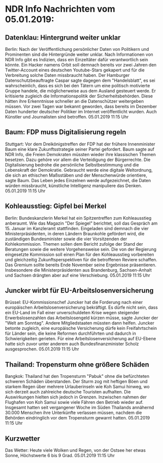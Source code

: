 # NDR Info Nachrichten vom 05.01.2019:


## Datenklau: Hintergrund weiter unklar
Berlin: Nach der Veröffentlichung persönlicher Daten von Politikern und Prominenten sind die Hintergründe weiter unklar. Nach Informationen von NDR Info gibt es Indizien, dass ein Einzeltäter dafür verantwortlich sein könnte. Ein Hacker namens Orbit soll demnach bereits vor zwei Jahren den Twitter-Account eines deutschen Youtube-Stars gekapert und für die Verbreitung solche Daten missbraucht haben. Der Hamburger Datenschutzbeauftragte Caspar sagte dagegen dem "Handelsblatt", es sei wahrscheinlich, dass es sich bei den Tätern um eine politisch motivierte Gruppe handele, die möglicherweise aus dem Ausland gesteuert werde. Er kritisierte zugleich die Informationspolitik der Sicherheitsbehörden. Diese hätten ihre Erkenntnisse schneller an die Datenschützer weitergeben müssen. Vor zwei Tagen war bekannt geworden, dass bereits im Dezember Daten hunderter deutscher Politiker im Internet veröffentlicht wurden. Auch Künstler und Journalisten sind betroffen. 05.01.2019 11:15 Uhr 

## Baum: FDP muss Digitalisierung regeln
Stuttgart: Vor dem Dreikönigstreffen der FDP hat der frühere Innenminister Baum eine klare Zukunftsstrategie seiner Partei gefordert. Baum sagte auf NDR Info, die Freien Demokraten müssten wieder ihre klassischen Themen besetzen. Dazu gehöre vor allem die Verteidigung der Bürgerrechte. Die Digitalisierung bedrohe die persönliche Selbstbestimmung und die Lebenskraft der Demokratie. Gebraucht werde eine digitale Weltordnung, die sich an ethischen Maßsstäben und der Menschenwürde orientiere, sagte Baum. Das Leben jedes Einzelnen werde aufgezeichnet, die Daten würden missbraucht, künstliche Intelligenz manipuliere das Denken. 05.01.2019 11:15 Uhr 

## Kohleausstieg: Gipfel bei Merkel
Berlin: Bundeskanzlerin Merkel hat ein Spitzentreffen zum Kohleausstieg anberaumt. Wie das Magazin "Der Spiegel" berichtet, soll das Gespräch am 15. Januar im Kanzleramt stattfinden. Eingeladen sind demnach die vier Ministerpräsidenten, in deren Ländern Braunkohle gefördert wird, die zuständigen Bundesminister sowie die vier Vorsitzenden der Kohlekommission. Themen sollen dem Bericht zufolge der Stand der Beratungen sowie die weitere Vorgehensweise sein. Die von der Regierung eingesetzte Kommission soll einen Plan für den Kohleausstieg vorbereiten und gleichzeitig Zukunftsperspektiven für die betroffenen Reviere schaffen. Das Gremium sollte bereits Ende November seine Ergebnisse präsentieren. Insbesondere die Ministerpräsidenten aus Brandenburg, Sachsen-Anhalt und Sachsen drängten aber auf eine Verschiebung. 05.01.2019 11:15 Uhr 

## Juncker wirbt für EU-Arbeitslosenversicherung
Brüssel: 	EU-Kommissionschef Juncker hat die Forderung nach einer europäischen Arbeitslosenversicherung bekräftigt. Es dürfe nicht sein, dass ein EU-Land im Fall einer unverschuldeten Krise wegen steigender Erwerbslosenzahlen das Arbeitslosengeld kürzen müsse, sagte Juncker der "Welt am Sonntag". Andere Mitgliedstaaten müssten dann helfen. Juncker betonte zugleich, eine europäische Versicherung dürfe kein Freifahrtschein für Länder sein, die keine Reformen durchführten und dadurch in Schwierigkeiten gerieten. Für eine Arbeitslosenversicherung auf EU-Ebene hatte sich zuvor unter anderem auch Bundesfinanzminister Scholz ausgesprochen. 05.01.2019 11:15 Uhr 

## Thailand: Tropensturm ohne größere Schäden
Bangkok: 	Thailand hat den Tropensturm "Pabuk" ohne die befürchteten schweren Schäden überstanden. Der Sturm zog mit heftigen Böen und starkem Regen über mehrere Urlauberinseln wie Koh Samui hinweg, wo sich derzeit auch zahlreiche deutsche Touristen aufhalten. Die Auswirkungen hielten sich jedoch in Grenzen. Inzwischen nahmen der Flughafen von Koh Samui sowie viele Fähren den Betrieb wieder auf. Insgesamt hatten seit vergangener Woche im Süden Thailands annähernd 30.000 Menschen ihre Unterkünfte verlassen müssen, nachdem die Behörden eindringlich vor dem Tropensturm gewarnt hatten. 05.01.2019 11:15 Uhr 

## Kurzwetter
Das Wetter: Heute viele Wolken und Regen, von der Ostsee her etwas Sonne, Höchstwerte 6 bis 9 Grad. 05.01.2019 11:15 Uhr 
